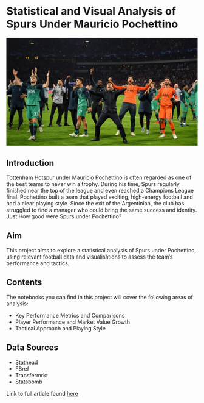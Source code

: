 # Statistical and Visual Analysis of Spurs Under Mauricio Pochettino

![cover](https://github.com/j4redj0el/PochettinoForSpurs/blob/main/Poch2.jpg)

## Introduction
Tottenham Hotspur under Mauricio Pochettino is often regarded as one of the best teams to never win a trophy. During his time, Spurs regularly finished near the top of the league and even reached a Champions League final. Pochettino built a team that played exciting, high-energy football and had a clear playing style. Since the exit of the Argentinian, the club has struggled to find a manager who could bring the same success and identity. Just How good were Spurs under Pochettino? 

## Aim 
This project aims to explore a statistical analysis of Spurs under Pochettino, using relevant football data and visualisations to assess the team’s performance and tactics. 

## Contents 
The notebooks you can find in this project will cover the following areas of analysis: 
- Key Performance Metrics and Comparisons
- Player Performance and Market Value Growth
- Tactical Approach and Playing Style

## Data Sources 
- Stathead
- FBref
- Transfermrkt
- Statsbomb

Link to full article found [here](https://medium.com/@jjaredtan/statistical-and-visual-analysis-of-tottenham-hotspur-under-mauricio-pochettino-7ebeab313e13)
